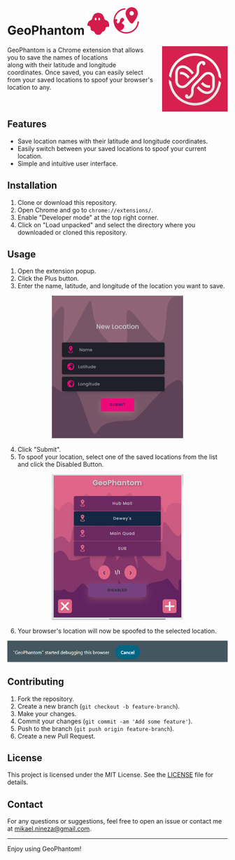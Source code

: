 # GeoPhantom ![Small Ghost](./images/small_ghost.png) ![Geo Logo](./images/geo_icon.png)

<p>
    <img src="./images/small_logo.png" alt="GeoPhantom Logo" style="float: right; margin-left: 20px; width: 150px;">
    GeoPhantom is a Chrome extension that allows you to save the names of locations <br> along with their latitude and longitude coordinates. Once saved, you can easily select <br> from your saved locations to spoof your browser's location to any.
    <br> <br> <br>
</p>

## Features

- Save location names with their latitude and longitude coordinates.
- Easily switch between your saved locations to spoof your current location.
- Simple and intuitive user interface.

## Installation

1. Clone or download this repository.
2. Open Chrome and go to `chrome://extensions/`.
3. Enable "Developer mode" at the top right corner.
4. Click on "Load unpacked" and select the directory where you downloaded or cloned this repository.

## Usage

1. Open the extension popup.
2. Click the Plus button.
3. Enter the name, latitude, and longitude of the location you want to save.

<div style="text-align: center;">
    <img src="./images/new_location_snippet.png" alt="New Location" style="width: 300px;">
</div>

4. Click "Submit".
5. To spoof your location, select one of the saved locations from the list and click the Disabled Button.

<div style="text-align: center;">
    <img src="./images/main_popup_snippet.png" alt="Main Popup" style="width: 300px;">
</div>

6. Your browser's location will now be spoofed to the selected location.

<div style="text-align: center;">
    <img src="./images/debugging_snippet.png" alt="Activated">
    <br>
</div>

## Contributing

1. Fork the repository.
2. Create a new branch (`git checkout -b feature-branch`).
3. Make your changes.
4. Commit your changes (`git commit -am 'Add some feature'`).
5. Push to the branch (`git push origin feature-branch`).
6. Create a new Pull Request.

## License

This project is licensed under the MIT License. See the [LICENSE](LICENSE) file for details.

## Contact

For any questions or suggestions, feel free to open an issue or contact me at mikael.nineza@gmail.com.

---

Enjoy using GeoPhantom!
